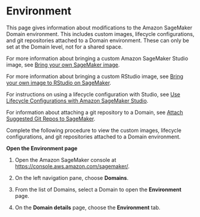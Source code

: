 # Environment<a name="domain-space-environment"></a>

 This page gives information about modifications to the Amazon SageMaker Domain environment\. This includes custom images, lifecycle configurations, and git repositories attached to a Domain environment\. These can only be set at the Domain level, not for a shared space\.

 For more information about bringing a custom Amazon SageMaker Studio image, see [Bring your own SageMaker image](https://docs.aws.amazon.com/sagemaker/latest/dg/studio-byoi.html)\. 

 For more information about bringing a custom RStudio image, see [Bring your own image to RStudio on SageMaker](https://docs.aws.amazon.com/sagemaker/latest/dg/rstudio-byoi.html)\. 

 For instructions on using a lifecycle configuration with Studio, see [Use Lifecycle Configurations with Amazon SageMaker Studio](https://docs.aws.amazon.com/sagemaker/latest/dg/studio-lcc.html)\. 

For information about attaching a git repository to a Domain, see [Attach Suggested Git Repos to SageMaker](https://docs.aws.amazon.com/sagemaker/latest/dg/studio-git-attach.html)\. 

Complete the following procedure to view the custom images, lifecycle configurations, and git repositories attached to a Domain environment\.

 **Open the Environment page** 

1. Open the Amazon SageMaker console at [https://console\.aws\.amazon\.com/sagemaker/](https://console.aws.amazon.com/sagemaker/)\.

1. On the left navigation pane, choose **Domains**\. 

1.  From the list of Domains, select a Domain to open the **Environment** page\. 

1. On the **Domain details** page, choose the **Environment** tab\. 